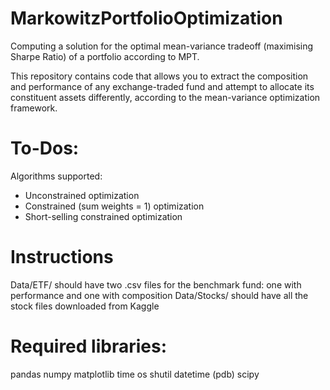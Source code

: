 # MarkowitzPortfolioOptimization
Computing a solution for the optimal mean-variance tradeoff (maximising Sharpe Ratio) of a portfolio according to MPT.

This repository contains code that allows you to extract the composition and performance 
of any exchange-traded fund and attempt to allocate its constituent assets differently,
according to the mean-variance optimization framework.

# To-Dos:

Algorithms supported:

- Unconstrained optimization
- Constrained (sum weights = 1) optimization
- Short-selling constrained optimization

# Instructions

Data/ETF/ should have two .csv files for the benchmark fund: one with performance and one 
with composition
Data/Stocks/ should have all the stock files downloaded from Kaggle

# Required libraries:

pandas
numpy
matplotlib
time
os
shutil
datetime
(pdb)
scipy